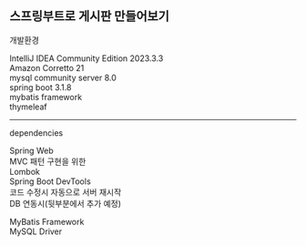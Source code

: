 스프링부트로 게시판 만들어보기</br>
---------------
 개발환경 </br>

IntelliJ IDEA Community Edition 2023.3.3 </br>
Amazon Corretto 21 </br>
mysql community server 8.0 </br>
spring boot 3.1.8 </br>
mybatis framework </br>
thymeleaf</br>

-----------------
 dependencies

Spring Web </br>
MVC 패턴 구현을 위한</br>
Lombok </br>
Spring Boot DevTools </br>
코드 수정시 자동으로 서버 재시작 </br>
DB 연동시(뒷부분에서 추가 예정) </br>

MyBatis Framework </br>
MySQL Driver </br>

 
 
